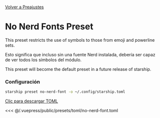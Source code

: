 [Volver a Preajustes](./README.md#no-nerd-fonts)

# No Nerd Fonts Preset

This preset restricts the use of symbols to those from emoji and powerline sets.

Esto significa que incluso sin una fuente Nerd instalada, debería ser capaz de ver todos los símbolos del módulo.

This preset will become the default preset in a future release of starship.

### Configuración

```sh
starship preset no-nerd-font -o ~/.config/starship.toml
```

[Clic para descargar TOML](/presets/toml/no-nerd-font.toml)

<<< @/.vuepress/public/presets/toml/no-nerd-font.toml
